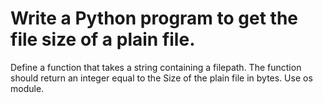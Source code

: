 # Write a Python program to get the file size of a plain file.

Define a function that takes a string containing a filepath.
The function should return an integer equal to the Size of the plain file in bytes.
Use os module.